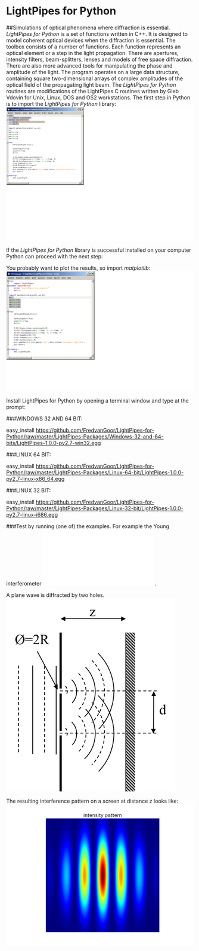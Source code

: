 # LightPipes for Python
##Simulations of optical phenomena where diffraction is essential.
*LightPipes for Python* is a set of functions written in C++. It is designed to model coherent optical devices when the diffraction is essential. The toolbox consists of a number of functions. Each function represents an optical element or a step in the light propagation. There are apertures, intensity filters, beam-splitters, lenses and models of free space diffraction. There are also more advanced tools for manipulating the phase and amplitude of the light. The program operates on a large data structure, containing square two-dimensional arrays of complex amplitudes of the optical field of the propagating light beam.
The *LightPipes for Python* routines are modifications of the LightPipes C routines written by Gleb Vdovin for Unix, Linux, DOS and OS2 workstations.
The first step in Python is to import the *LightPipes for Python* library:
![](img/twoholes1.png)
	
If the *LightPipes for Python* library is successful installed on your computer Python can proceed with the next step:

You probably want to plot the results, so import *matplotlib*:
![](img/twoholes2.png)

Install LightPipes for Python by opening a terminal window and type at the prompt:

###WINDOWS 32 AND 64 BIT:

easy_install https://github.com/FredvanGoor/LightPipes-for-Python/raw/master/LightPipes-Packages/Windows-32-and-64-bits/LightPipes-1.0.0-py2.7-win32.egg

###LINUX 64 BIT:

easy_install https://github.com/FredvanGoor/LightPipes-for-Python/raw/master/LightPipes-Packages/Linux-64-bit/LightPipes-1.0.0-py2.7-linux-x86_64.egg

###LINUX 32 BIT:

easy_install https://github.com/FredvanGoor/LightPipes-for-Python/raw/master/LightPipes-Packages/Linux-32-bit/LightPipes-1.0.0-py2.7-linux-i686.egg

###Test by running (one of) the examples.
For example the Young interferometer ![Young.py](Examples/Young.py).

A plane wave is diffracted by two holes.
![](img/twoholesSetUp.png)

The resulting interference pattern on a screen at distance z looks like:
![](img/twoholesPattern.png)
